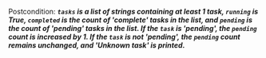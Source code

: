 Postcondition: ***`tasks` is a list of strings containing at least 1 task, `running` is True, `completed` is the count of 'complete' tasks in the list, and `pending` is the count of 'pending' tasks in the list. If the `task` is 'pending', the `pending` count is increased by 1. If the `task` is not 'pending', the `pending` count remains unchanged, and 'Unknown task' is printed.***